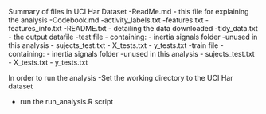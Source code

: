 Summary of files in UCI Har Dataset
-ReadMe.md - this file for explaining the analysis
-Codebook.md
-activity_labels.txt
-features.txt
-features_info.txt
-README.txt - detailing the data downloaded
-tidy_data.txt - the output datafile
-test file - containing: 
	- inertia signals folder -unused in this analysis
	- sujects_test.txt
	- X_tests.txt
	- y_tests.txt
-train file - containing: 
	- inertia signals folder -unused in this analysis
	- sujects_test.txt
	- X_tests.txt
	- y_tests.txt


In order to run the analysis
-Set the working directory to the UCI Har dataset
- run the run_analysis.R script